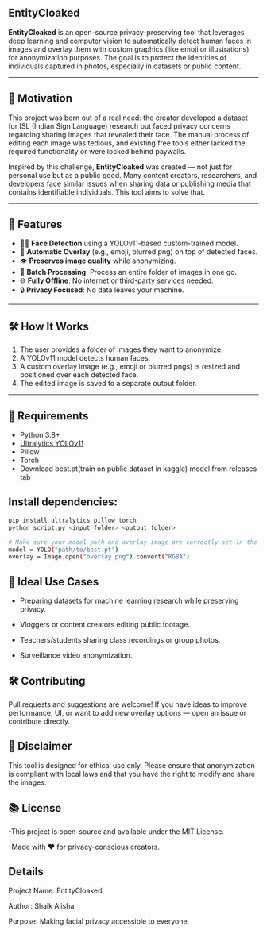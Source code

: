 ## EntityCloaked

**EntityCloaked** is an open-source privacy-preserving tool that leverages deep learning and computer vision to automatically detect human faces in images and overlay them with custom graphics (like emoji or illustrations) for anonymization purposes. 
The goal is to protect the identities of individuals captured in photos, especially in datasets or public content.

---

## 🚀 Motivation

This project was born out of a real need: the creator developed a dataset for ISL (Indian Sign Language) research but faced privacy concerns regarding sharing images that revealed their face. 
The manual process of editing each image was tedious, and existing free tools either lacked the required functionality or were locked behind paywalls.

Inspired by this challenge, **EntityCloaked** was created — not just for personal use but as a public good. Many content creators, researchers, 
and developers face similar issues when sharing data or publishing media that contains identifiable individuals. This tool aims to solve that.

---

## 🧠 Features

- 👨‍🔬 **Face Detection** using a YOLOv11-based custom-trained model.
- 🌈 **Automatic Overlay** (e.g., emoji, blurred png) on top of detected faces.
- 👁️ **Preserves image quality** while anonymizing.
- 📂 **Batch Processing**: Process an entire folder of images in one go.
- 🌐 **Fully Offline**: No internet or third-party services needed.
- 🔒 **Privacy Focused**: No data leaves your machine.

---

## 🛠 How It Works

1. The user provides a folder of images they want to anonymize.
2. A YOLOv11 model detects human faces.
3. A custom overlay image (e.g., emoji or blurred pngs) is resized and positioned over each detected face.
4. The edited image is saved to a separate output folder.

---

## 🧰 Requirements

- Python 3.8+
- [Ultralytics YOLOv11](https://github.com/ultralytics/ultralytics)
- Pillow
- Torch
- Download best.pt(train on public dataset in kaggle) model from releases tab

## Install dependencies:
```bash
pip install ultralytics pillow torch
python script.py <input_folder> <output_folder>

# Make sure your model path and overlay image are correctly set in the script:
model = YOLO("path/to/best.pt")
overlay = Image.open("overlay.png").convert("RGBA")
```

## 🤝 Ideal Use Cases

* Preparing datasets for machine learning research while preserving privacy.

* Vloggers or content creators editing public footage.

* Teachers/students sharing class recordings or group photos.

* Surveillance video anonymization.

## 🛠️ Contributing

Pull requests and suggestions are welcome! If you have ideas to improve performance, UI, or want to add new overlay options — open an issue or contribute directly.

## 🚫 Disclaimer

This tool is designed for ethical use only. Please ensure that anonymization is compliant with local laws and that you have the right to modify and share the images.

## 📚 License

-This project is open-source and available under the MIT License.

-Made with ❤️ for privacy-conscious creators.
## Details

Project Name: EntityCloaked

Author: Shaik Alisha

Purpose: Making facial privacy accessible to everyone.
